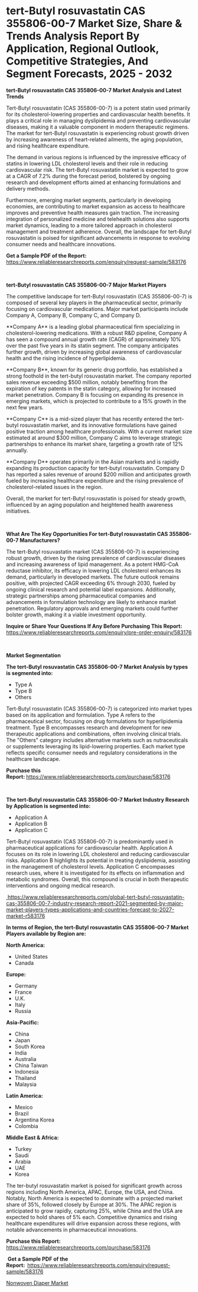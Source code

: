 <p><h1>tert-Butyl rosuvastatin CAS 355806-00-7 Market Size, Share & Trends Analysis Report By Application, Regional Outlook, Competitive Strategies, And Segment Forecasts, 2025 - 2032</h1></p><p><strong>tert-Butyl rosuvastatin CAS 355806-00-7 Market Analysis and Latest Trends</strong></p>
<p><p>Tert-Butyl rosuvastatin (CAS 355806-00-7) is a potent statin used primarily for its cholesterol-lowering properties and cardiovascular health benefits. It plays a critical role in managing dyslipidemia and preventing cardiovascular diseases, making it a valuable component in modern therapeutic regimens. The market for tert-Butyl rosuvastatin is experiencing robust growth driven by increasing awareness of heart-related ailments, the aging population, and rising healthcare expenditure.</p><p>The demand in various regions is influenced by the impressive efficacy of statins in lowering LDL cholesterol levels and their role in reducing cardiovascular risk. The tert-Butyl rosuvastatin market is expected to grow at a CAGR of 7.2% during the forecast period, bolstered by ongoing research and development efforts aimed at enhancing formulations and delivery methods.</p><p>Furthermore, emerging market segments, particularly in developing economies, are contributing to market expansion as access to healthcare improves and preventive health measures gain traction. The increasing integration of personalized medicine and telehealth solutions also supports market dynamics, leading to a more tailored approach in cholesterol management and treatment adherence. Overall, the landscape for tert-Butyl rosuvastatin is poised for significant advancements in response to evolving consumer needs and healthcare innovations.</p></p>
<p><strong>Get a Sample PDF of the Report:&nbsp;</strong> <a href="https://www.reliableresearchreports.com/enquiry/request-sample/583176?utm_campaign=3190&utm_medium=2&utm_source=Github&utm_content=ia&utm_term=23032025&utm_id=tert-butyl-rosuvastatin-cas-355806-00-7">https://www.reliableresearchreports.com/enquiry/request-sample/583176</a></p>
<p>&nbsp;</p>
<p><strong>tert-Butyl rosuvastatin CAS 355806-00-7 Major Market Players</strong></p>
<p><p>The competitive landscape for tert-Butyl rosuvastatin (CAS 355806-00-7) is composed of several key players in the pharmaceutical sector, primarily focusing on cardiovascular medications. Major market participants include Company A, Company B, Company C, and Company D.</p><p>**Company A** is a leading global pharmaceutical firm specializing in cholesterol-lowering medications. With a robust R&D pipeline, Company A has seen a compound annual growth rate (CAGR) of approximately 10% over the past five years in its statin segment. The company anticipates further growth, driven by increasing global awareness of cardiovascular health and the rising incidence of hyperlipidemia.</p><p>**Company B**, known for its generic drug portfolio, has established a strong foothold in the tert-butyl rosuvastatin market. The company reported sales revenue exceeding $500 million, notably benefiting from the expiration of key patents in the statin category, allowing for increased market penetration. Company B is focusing on expanding its presence in emerging markets, which is projected to contribute to a 15% growth in the next few years.</p><p>**Company C** is a mid-sized player that has recently entered the tert-butyl rosuvastatin market, and its innovative formulations have gained positive traction among healthcare professionals. With a current market size estimated at around $300 million, Company C aims to leverage strategic partnerships to enhance its market share, targeting a growth rate of 12% annually.</p><p>**Company D** operates primarily in the Asian markets and is rapidly expanding its production capacity for tert-butyl rosuvastatin. Company D has reported a sales revenue of around $200 million and anticipates growth fueled by increasing healthcare expenditure and the rising prevalence of cholesterol-related issues in the region.</p><p>Overall, the market for tert-Butyl rosuvastatin is poised for steady growth, influenced by an aging population and heightened health awareness initiatives.</p></p>
<p>&nbsp;</p>
<p><strong>What Are The Key Opportunities For tert-Butyl rosuvastatin CAS 355806-00-7 Manufacturers?</strong></p>
<p><p>The tert-Butyl rosuvastatin market (CAS 355806-00-7) is experiencing robust growth, driven by the rising prevalence of cardiovascular diseases and increasing awareness of lipid management. As a potent HMG-CoA reductase inhibitor, its efficacy in lowering LDL cholesterol enhances its demand, particularly in developed markets. The future outlook remains positive, with projected CAGR exceeding 6% through 2030, fueled by ongoing clinical research and potential label expansions. Additionally, strategic partnerships among pharmaceutical companies and advancements in formulation technology are likely to enhance market penetration. Regulatory approvals and emerging markets could further bolster growth, making it a viable investment opportunity.</p></p>
<p><strong>Inquire or Share Your Questions If Any Before Purchasing This Report:</strong> <a href="https://www.reliableresearchreports.com/enquiry/pre-order-enquiry/583176?utm_campaign=3190&utm_medium=2&utm_source=Github&utm_content=ia&utm_term=23032025&utm_id=tert-butyl-rosuvastatin-cas-355806-00-7">https://www.reliableresearchreports.com/enquiry/pre-order-enquiry/583176</a></p>
<p>&nbsp;</p>
<p><strong>Market Segmentation</strong></p>
<p><strong>The tert-Butyl rosuvastatin CAS 355806-00-7 Market Analysis by types is segmented into:</strong></p>
<p><ul><li>Type A</li><li>Type B</li><li>Others</li></ul></p>
<p><p>Tert-Butyl rosuvastatin (CAS 355806-00-7) is categorized into market types based on its application and formulation. Type A refers to the pharmaceutical sector, focusing on drug formulations for hyperlipidemia treatment. Type B encompasses research and development for new therapeutic applications and combinations, often involving clinical trials. The "Others" category includes alternative markets such as nutraceuticals or supplements leveraging its lipid-lowering properties. Each market type reflects specific consumer needs and regulatory considerations in the healthcare landscape.</p></p>
<p><strong>Purchase this Report:&nbsp;</strong><a href="https://www.reliableresearchreports.com/purchase/583176?utm_campaign=3190&utm_medium=2&utm_source=Github&utm_content=ia&utm_term=23032025&utm_id=tert-butyl-rosuvastatin-cas-355806-00-7">https://www.reliableresearchreports.com/purchase/583176</a></p>
<p>&nbsp;</p>
<p><strong>The tert-Butyl rosuvastatin CAS 355806-00-7 Market Industry Research by Application is segmented into:</strong></p>
<p><ul><li>Application A</li><li>Application B</li><li>Application C</li></ul></p>
<p><p>Tert-Butyl rosuvastatin (CAS 355806-00-7) is predominantly used in pharmaceutical applications for cardiovascular health. Application A focuses on its role in lowering LDL cholesterol and reducing cardiovascular risks. Application B highlights its potential in treating dyslipidemia, assisting in the management of cholesterol levels. Application C encompasses research uses, where it is investigated for its effects on inflammation and metabolic syndromes. Overall, this compound is crucial in both therapeutic interventions and ongoing medical research.</p></p>
<p><a href="https://www.reliableresearchreports.com/global-tert-butyl-rosuvastatin-cas-355806-00-7-industry-research-report-2021-segmented-by-major-market-players-types-applications-and-countries-forecast-to-2027-market-r583176?utm_campaign=3190&utm_medium=2&utm_source=Github&utm_content=ia&utm_term=23032025&utm_id=tert-butyl-rosuvastatin-cas-355806-00-7">&nbsp;https://www.reliableresearchreports.com/global-tert-butyl-rosuvastatin-cas-355806-00-7-industry-research-report-2021-segmented-by-major-market-players-types-applications-and-countries-forecast-to-2027-market-r583176</a></p>
<p><strong>In terms of Region, the tert-Butyl rosuvastatin CAS 355806-00-7 Market Players available by Region are:</strong></p>
<p>
    <p> <strong> North America: </strong>
        <ul>
            <li>United States</li>
            <li>Canada</li>
        </ul>
        </p> 
    <p> <strong> Europe: </strong>
        <ul>
            <li>Germany</li>
            <li>France</li>
            <li>U.K.</li>
            <li>Italy</li>
            <li>Russia</li>
        </ul>
        </p> 
    <p> <strong> Asia-Pacific: </strong>
        <ul>
            <li>China</li>
            <li>Japan</li>
            <li>South Korea</li>
            <li>India</li>
            <li>Australia</li>
            <li>China Taiwan</li>
            <li>Indonesia</li>
            <li>Thailand</li>
            <li>Malaysia</li>
        </ul>
        </p> 
    <p> <strong> Latin America: </strong>
        <ul>
            <li>Mexico</li>
            <li>Brazil</li>
            <li>Argentina Korea</li>
            <li>Colombia</li>
        </ul>
        </p> 
    <p> <strong> Middle East & Africa: </strong>
        <ul>
            <li>Turkey</li>
            <li>Saudi</li>
            <li>Arabia</li>
            <li>UAE</li>
            <li>Korea</li>
        </ul>
    </p>
    </p>
<p><p>The ter-butyl rosuvastatin market is poised for significant growth across regions including North America, APAC, Europe, the USA, and China. Notably, North America is expected to dominate with a projected market share of 35%, followed closely by Europe at 30%. The APAC region is anticipated to grow rapidly, capturing 25%, while China and the USA are expected to hold shares of 5% each. Competitive dynamics and rising healthcare expenditures will drive expansion across these regions, with notable advancements in pharmaceutical innovations.</p></p>
<p><strong>Purchase this Report: </strong><a href="https://www.reliableresearchreports.com/purchase/583176?utm_campaign=3190&utm_medium=2&utm_source=Github&utm_content=ia&utm_term=23032025&utm_id=tert-butyl-rosuvastatin-cas-355806-00-7">https://www.reliableresearchreports.com/purchase/583176</a></p>
<p>&nbsp;<strong>Get a Sample PDF of the Report:&nbsp;&nbsp;</strong><a href="https://www.reliableresearchreports.com/enquiry/request-sample/583176?utm_campaign=3190&utm_medium=2&utm_source=Github&utm_content=ia&utm_term=23032025&utm_id=tert-butyl-rosuvastatin-cas-355806-00-7">https://www.reliableresearchreports.com/enquiry/request-sample/583176</a></p>
<p><strong></strong></p>
<p><p><a href="https://github.com/denbelnmer50/Market-Research-Report-List-1/blob/main/nonwoven-diaper-market.md?utm_campaign=3190&utm_medium=2&utm_source=Github&utm_content=ia&utm_term=23032025&utm_id=tert-butyl-rosuvastatin-cas-355806-00-7">Nonwoven Diaper Market</a></p></p>